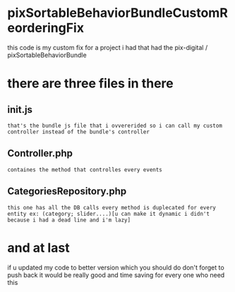 # pixSortableBehaviorBundleCustomReorderingFix
this code is my custom fix for a project i had that had the pix-digital / pixSortableBehaviorBundle

# there are three files in there 
  ## init.js
    that's the bundle js file that i ovvererided so i can call my custom controller instead of the bundle's controller
  
  ## Controller.php
    containes the method that controlles every events
  ## CategoriesRepository.php 
    this one has all the DB calls every method is duplecated for every entity ex: (category; slider....)[u can make it dynamic i didn't because i had a dead line and i'm lazy]
# and at last
  if u updated my code to better version which you should do don't forget to push back it would be really good and time saving for every one who need this
